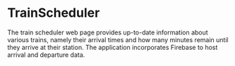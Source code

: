 # TrainScheduler
The train scheduler web page provides up-to-date information about various trains, namely their arrival times and how many minutes remain until they arrive at their station. The application incorporates Firebase to host arrival and departure data.
